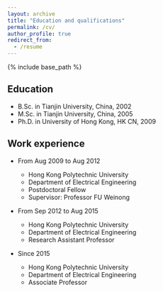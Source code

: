 ```yaml
---
layout: archive
title: "Education and qualifications"
permalink: /cv/
author_profile: true
redirect_from:
  - /resume
---
```


{% include base_path %}

Education
--------
* B.Sc. in Tianjin University, China, 2002
* M.Sc. in Tianjin University, China, 2005
* Ph.D. in University of Hong Kong, HK CN, 2009

Work experience
----------
* From Aug 2009 to Aug 2012
  * Hong Kong Polytechnic University
  * Department of Electrical Engineering
  * Postdoctoral Fellow
  * Supervisor: Professor FU Weinong

* From Sep 2012 to Aug 2015
  * Hong Kong Polytechnic University
  * Department of Electrical Engineering
  * Research Assistant Professor

* Since 2015
  * Hong Kong Polytechnic University
  * Department of Electrical Engineering
  * Associate Professor

